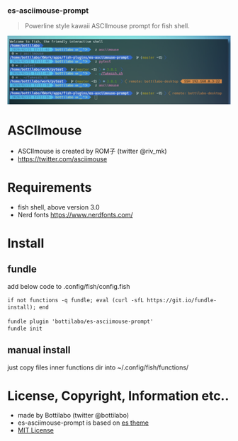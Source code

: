 ### es-asciimouse-prompt
> Powerline style kawaii ASCIImouse prompt for fish shell.

![screenshot](es-asciimouse-prompt.png)

# ASCIImouse
- ASCIImouse is created by ROM子 (twitter @riv_mk)
- https://twitter.com/asciimouse 

# Requirements
- fish shell, above version 3.0
- Nerd fonts https://www.nerdfonts.com/

# Install
 
## fundle
add below code to .config/fish/config.fish
```
if not functions -q fundle; eval (curl -sfL https://git.io/fundle-install); end

fundle plugin 'bottilabo/es-asciimouse-prompt'
fundle init
```

## manual install
just copy files inner functions dir into ~/.config/fish/functions/

# License, Copyright, Information etc..
- made by Bottilabo (twitter @bottilabo)
- es-asciimouse-prompt is based on [es theme](https://github.com/oh-my-fish/theme-es)
- [MIT License](LICENSE) 
